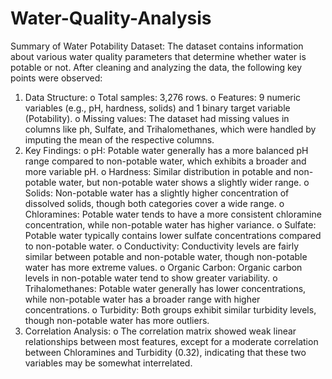 # Water-Quality-Analysis
Summary of Water Potability Dataset:
The dataset contains information about various water quality parameters that determine whether water is potable or not. After cleaning and analyzing the data, the following key points were observed:
1.	Data Structure:
o	Total samples: 3,276 rows.
o	Features: 9 numeric variables (e.g., pH, hardness, solids) and 1 binary target variable (Potability).
o	Missing values: The dataset had missing values in columns like ph, Sulfate, and Trihalomethanes, which were handled by imputing the mean of the respective columns.
2.	Key Findings:
o	pH: Potable water generally has a more balanced pH range compared to non-potable water, which exhibits a broader and more variable pH.
o	Hardness: Similar distribution in potable and non-potable water, but non-potable water shows a slightly wider range.
o	Solids: Non-potable water has a slightly higher concentration of dissolved solids, though both categories cover a wide range.
o	Chloramines: Potable water tends to have a more consistent chloramine concentration, while non-potable water has higher variance.
o	Sulfate: Potable water typically contains lower sulfate concentrations compared to non-potable water.
o	Conductivity: Conductivity levels are fairly similar between potable and non-potable water, though non-potable water has more extreme values.
o	Organic Carbon: Organic carbon levels in non-potable water tend to show greater variability.
o	Trihalomethanes: Potable water generally has lower concentrations, while non-potable water has a broader range with higher concentrations.
o	Turbidity: Both groups exhibit similar turbidity levels, though non-potable water has more outliers.
3.	Correlation Analysis:
o	The correlation matrix showed weak linear relationships between most features, except for a moderate correlation between Chloramines and Turbidity (0.32), indicating that these two variables may be somewhat interrelated.
